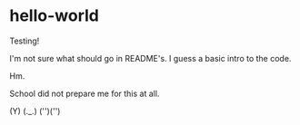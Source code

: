 # hello-world
Testing!

I'm not sure what should go in README's. I guess a basic intro to the code. 

Hm. 

School did not prepare me for this at all.

  (Y)
 (._.)
('')('')
